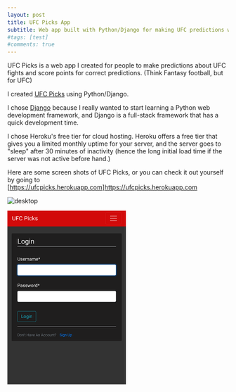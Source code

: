 ```yaml
---
layout: post
title: UFC Picks App
subtitle: Web app built with Python/Django for making UFC predictions with friends
#tags: [test]
#comments: true
---
```


UFC Picks is a web app I created for people to make predictions about UFC fights and score points for correct predictions. (Think Fantasy football, but for UFC)

I created [UFC Picks](https://ufcpicks.herokuapp.com) using Python/Django.

I chose [Django](https://www.djangoproject.com/) because I really wanted to start learning a Python web development framework, and Django is a full-stack framework that has a quick development time.

I chose Heroku's free tier for cloud hosting. Heroku offers a free tier that gives you a limited monthly uptime for your server, and the server goes to "sleep" after 30 minutes of inactivity (hence the long initial load time if the server was not active before hand.)

Here are some screen shots of UFC Picks, or you can check it out yourself by going to [https://ufcpicks.herokuapp.com]https://ufcpicks.herokuapp.com

![desktop](/img/ufcpicks-web-screenshot.png)

![login-mobile](/img/ufcpicks-login-mobile.png)


